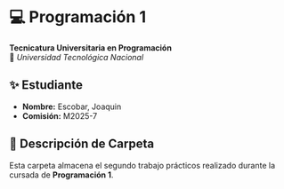 # 💻 Programación 1  
**Tecnicatura Universitaria en Programación**  
📍 *Universidad Tecnológica Nacional*  

## ✨ Estudiante  
- **Nombre:** Escobar, Joaquin
- **Comisión:** M2025-7 
## 📂 Descripción de Carpeta
Esta carpeta almacena el segundo trabajo prácticos realizado durante la cursada de **Programación 1**.  